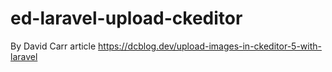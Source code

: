 # ed-laravel-upload-ckeditor
By David Carr article https://dcblog.dev/upload-images-in-ckeditor-5-with-laravel

